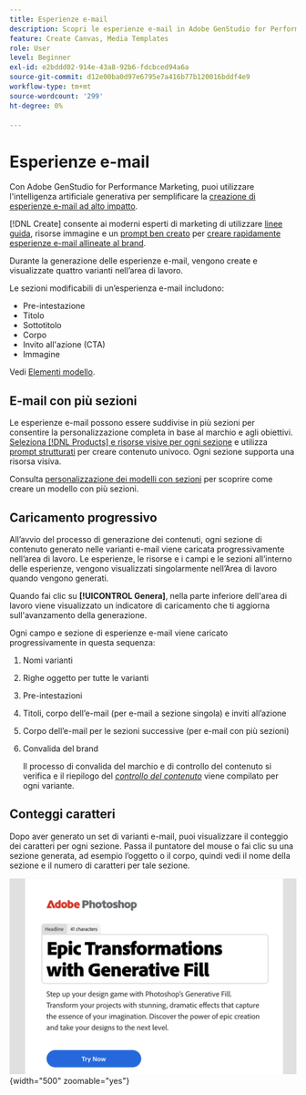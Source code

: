 ```yaml
---
title: Esperienze e-mail
description: Scopri le esperienze e-mail in Adobe GenStudio for Performance Marketing.
feature: Create Canvas, Media Templates
role: User
level: Beginner
exl-id: e2bddd02-914e-43a8-92b6-fdcbced94a6a
source-git-commit: d12e00ba0d97e6795e7a416b77b120016bddf4e9
workflow-type: tm+mt
source-wordcount: '299'
ht-degree: 0%

---
```


# Esperienze e-mail

Con Adobe GenStudio for Performance Marketing, puoi utilizzare l&#39;intelligenza artificiale generativa per semplificare la [creazione di esperienze e-mail ad alto impatto](/help/user-guide/create/create-email-experience.md).

[!DNL Create] consente ai moderni esperti di marketing di utilizzare [linee guida](/help/user-guide/guidelines/overview.md), risorse immagine e un [prompt ben creato](/help/user-guide/effective-prompts.md) per [creare rapidamente esperienze e-mail allineate al brand](/help/user-guide/create/create-email-experience.md).

Durante la generazione delle esperienze e-mail, vengono create e visualizzate quattro varianti nell’area di lavoro.

Le sezioni modificabili di un’esperienza e-mail includono:

* Pre-intestazione
* Titolo
* Sottotitolo
* Corpo
* Invito all&#39;azione (CTA)
* Immagine

Vedi [Elementi modello](/help/user-guide/content/use-templates.md#template-elements).

<!-- ## Email capabilities

Content creators and marketers can produce brand-consistent email experiences in GenStudio for Performance Marketing. -->

## E-mail con più sezioni

Le esperienze e-mail possono essere suddivise in più sezioni per consentire la personalizzazione completa in base al marchio e agli obiettivi. [Seleziona [!DNL Products] e risorse visive per ogni sezione](/help/user-guide/create/create-email-experience.md#add-parameters) e utilizza [prompt strutturati](/help/user-guide/effective-prompts.md#structured-prompts) per creare contenuto univoco. Ogni sezione supporta una risorsa visiva.

Consulta [personalizzazione dei modelli con sezioni](/help/user-guide/content/customize-template.md#sections-or-groups) per scoprire come creare un modello con più sezioni.

## Caricamento progressivo

All’avvio del processo di generazione dei contenuti, ogni sezione di contenuto generato nelle varianti e-mail viene caricata progressivamente nell’area di lavoro. Le esperienze, le risorse e i campi e le sezioni all’interno delle esperienze, vengono visualizzati singolarmente nell’Area di lavoro quando vengono generati.

Quando fai clic su **[!UICONTROL Genera]**, nella parte inferiore dell&#39;area di lavoro viene visualizzato un indicatore di caricamento che ti aggiorna sull&#39;avanzamento della generazione.

Ogni campo e sezione di esperienze e-mail viene caricato progressivamente in questa sequenza:

1. Nomi varianti
1. Righe oggetto per tutte le varianti
1. Pre-intestazioni
1. Titoli, corpo dell’e-mail (per e-mail a sezione singola) e inviti all’azione
1. Corpo dell’e-mail per le sezioni successive (per e-mail con più sezioni)
1. Convalida del brand

   Il processo di convalida del marchio e di controllo del contenuto si verifica e il riepilogo del [_controllo del contenuto_](/help/user-guide/guidelines/brand-validation.md#content-check-summary) viene compilato per ogni variante.

## Conteggi caratteri

Dopo aver generato un set di varianti e-mail, puoi visualizzare il conteggio dei caratteri per ogni sezione. Passa il puntatore del mouse o fai clic su una sezione generata, ad esempio l’oggetto o il corpo, quindi vedi il nome della sezione e il numero di caratteri per tale sezione.

![Numero di caratteri](/help/assets/character-count.png){width="500" zoomable="yes"}
